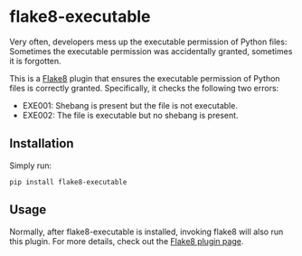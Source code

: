 # flake8-executable

Very often, developers mess up the executable permission of Python files: Sometimes the executable
permission was accidentally granted, sometimes it is forgotten.

This is a [Flake8][] plugin that ensures the executable permission of Python files is correctly
granted. Specifically, it checks the following two errors:

- EXE001: Shebang is present but the file is not executable.
- EXE002: The file is executable but no shebang is present.

## Installation

Simply run:

    pip install flake8-executable

## Usage

Normally, after flake8-executable is installed, invoking flake8 will also run this plugin. For more
details, check out the [Flake8 plugin page][].


[Flake8]: https://flake8.pycqa.org/
[Flake8 plugin page]: https://flake8.pycqa.org/en/latest/user/using-plugins.html
